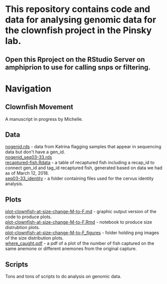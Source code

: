 # This repository contains code and data for analysing genomic data for the clownfish project in the Pinsky lab.  
## Open this Rproject on the RStudio Server on amphiprion to use for calling snps or filtering.

# Navigation

## Clownfish Movement
A manuscript in progress by Michelle.

## Data
[nogenid.rds](https://github.com/pinskylab/genomics/blob/master/data/nogenid.rds) - data from Katrina flagging samples that appear in sequencing data but don't have a gen_id.  
[nogenid_seq03-33.rds](https://github.com/pinskylab/genomics/blob/master/data/nogenid_seq03-33.rds)  
[recaptured-fish.Rdata](https://github.com/pinskylab/genomics/blob/master/data/recaptured-fish.Rdata) - a table of recaptured fish including a recap_id to connect gen_id and tag_id recaptured fish, generated based on data we had as of March 12, 2018.  
[seq03-33_identity](https://github.com/pinskylab/genomics/tree/master/data/seq03-33_identity) - a folder containing files used for the cervus identity analysis.

## Plots
[plot-clownfish-at-size-change-M-to-F.md](https://github.com/pinskylab/genomics/blob/master/plots/plot-clownfish-at-size-change-from-M-to-F.md) - graphic output version of the code to produce plots.  
[plot-clownfish-at-size-change-M-to-F.Rmd](https://github.com/pinskylab/genomics/blob/master/plots/plot-clownfish-at-size-change-from-M-to-F.Rmd) - notebook to produce size distrubtion plots.  
[plot-clownfish-at-size-change-M-to-F_figures](https://github.com/pinskylab/genomics/tree/master/plots/plot-clownfish-at-size-change-from-M-to-F_files/figure-markdown_github) - folder holding png images of the size distribution plots.  
[where_caught.pdf](https://github.com/pinskylab/genomics/blob/master/plots/where_caught.pdf) - a pdf of a plot of the number of fish captured on the same anemone or different anemones from the original capture.

## Scripts
Tons and tons of scripts to do analysis on genomic data.
